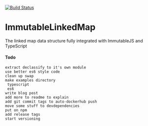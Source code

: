 [![Build Status](https://travis-ci.org/mjgil-javascript/ImmutableLinkedMap.png)](https://travis-ci.org/mjgil-javascript/ImmutableLinkedMap)

# ImmutableLinkedMap

The linked map data structure fully integrated with ImmutableJS and TypeScript 



#### Todo
 ```
extract declassify to it's own module
use better es6 style code
clean up swap
make examples directory
  typescript
  es6
write blog post
add more to readme to explain
add git commit tags to auto-dockerhub push
move some stuff to devdependencies
put on npm
add release tags
start versioning
 ```